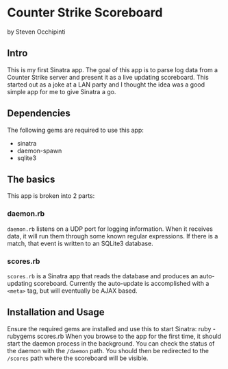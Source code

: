 # Counter Strike Scoreboard
by Steven Occhipinti


## Intro

This is my first Sinatra app.
The goal of this app is to parse log data from a Counter Strike server and
present it as a live updating scoreboard.
This started out as a joke at a LAN party and I thought the idea was a good
simple app for me to give Sinatra a go.


## Dependencies

The following gems are required to use this app:

* sinatra
* daemon-spawn
* sqlite3


## The basics

This app is broken into 2 parts:

### daemon.rb

`daemon.rb` listens on a UDP port for logging information.
When it receives data, it will run them through some known regular expressions.
If there is a match, that event is written to an SQLite3 database.

### scores.rb

`scores.rb` is a Sinatra app that reads the database and produces an
auto-updating scoreboard.
Currently the auto-update is accomplished with a `<meta>` tag, but will
eventually be AJAX based.


## Installation and Usage

Ensure the required gems are installed and use this to start Sinatra:
    ruby -rubygems scores.rb
When you browse to the app for the first time, it should start the daemon
process in the background.
You can check the status of the daemon with the `/daemon` path.
You should then be redirected to the `/scores` path where the scoreboard will
be visible.
